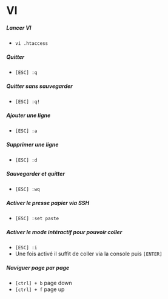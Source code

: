 # VI


##### Lancer VI
- `vi .htaccess`

##### Quitter
- `[ESC] :q`

##### Quitter sans sauvegarder
- `[ESC] :q!`

##### Ajouter une ligne
- `[ESC] :a`

##### Supprimer une ligne
- `[ESC] :d`

##### Sauvegarder et quitter
- `[ESC] :wq`

##### Activer le presse papier via SSH
- `[ESC] :set paste`

##### Activer le mode intéractif pour pouvoir coller
- `[ESC] :i`
- Une fois activé il suffit de coller via la console puis `[ENTER]`

##### Naviguer page par page
- `[ctrl] + b` page down
- `[ctrl] + f` page up
